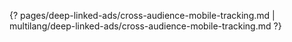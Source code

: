{? pages/deep-linked-ads/cross-audience-mobile-tracking.md | multilang/deep-linked-ads/cross-audience-mobile-tracking.md ?}
